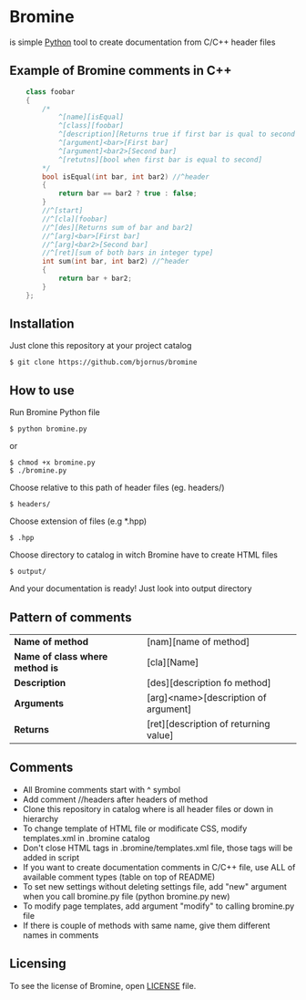 # Bromine

is simple <a href="https://www.python.org" target="_blank">Python</a> tool to create documentation from C/C++ header files

## Example of Bromine comments in C++
```cpp
    class foobar
    {
        /*
            ^[name][isEqual]
            ^[class][foobar]
            ^[description][Returns true if first bar is qual to second bar]
            ^[argument]<bar>[First bar]
            ^[argument]<bar2>[Second bar]
            ^[retutns][bool when first bar is equal to second]
        */
        bool isEqual(int bar, int bar2) //^header
        {
            return bar == bar2 ? true : false;
        }
        //^[start]
        //^[cla][foobar]
        //^[des][Returns sum of bar and bar2]
        //^[arg]<bar>[First bar]
        //^[arg]<bar2>[Second bar]
        //^[ret][sum of both bars in integer type]
        int sum(int bar, int bar2) //^header
        {
            return bar + bar2;
        }
    };
```

## Installation
Just clone this repository at your project catalog

    $ git clone https://github.com/bjornus/bromine
  
## How to  use
Run Bromine Python file

    $ python bromine.py

or

    $ chmod +x bromine.py
    $ ./bromine.py
    
Choose relative to this path of header files (eg. headers/)
    
    $ headers/
    
Choose extension of files (e.g *.hpp)
    
    $ .hpp

Choose directory to catalog in witch Bromine have to create HTML files

    $ output/

And your documentation is ready! Just look into output directory

## Pattern of comments
<table>
    <tr>
        <td>
            <b>Name of method</b> 
        </td>
        <td>
            [nam][name of method]
        </td>
   </tr>
   <tr>
        <td>
            <b>Name of class where method is</b> 
        </td>
        <td>
            [cla][Name]
        </td>
    </tr>
    <tr>
        <td>
           <b>Description</b> 
        </td>
        <td>
            [des][description fo method]
        </td>
     </tr>
     <tr>
        <td>
            <b>Arguments</b> 
        </td>
        <td>
            [arg]&lt;name&gt;[description of argument]
        </td>
    </tr>
    <tr>
        <td>
            <b>Returns</b> 
        </td>
        <td>
            [ret][description of returning value]
        </td>
    </tr>
</table>

## Comments
* All Bromine comments start with ^ symbol
* Add comment //headers after headers of method
* Clone this repository in catalog where is all header files or down in hierarchy
* To change template of HTML file or modificate CSS, modify templates.xml in .bromine catalog
* Don't close HTML tags in .bromine/templates.xml file, those tags will be added in script
* If you want to create documentation comments in C/C++ file, use ALL of available comment types (table on top of README)
* To set new settings without deleting settings file, add "new" argument when you call bromine.py file (python bromine.py new)
* To modify page templates, add argument "modify" to calling bromine.py file
* If there is couple of methods with same name, give them different names in comments

## Licensing
To see the license of Bromine, open <a href="https://github.com/bjornus/bromine/blob/master/LICENSE" target="_blank">LICENSE</a> file.
